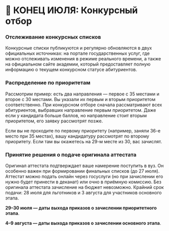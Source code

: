 # 📅 КОНЕЦ ИЮЛЯ: Конкурсный отбор

### Отслеживание конкурсных списков

Конкурсные списки публикуются и регулярно обновляются в двух официальных источниках: на портале государственных услуг, где можно отслеживать изменения в режиме реального времени, а также на официальном сайте академии, который предоставляет полную информацию о текущем конкурсном статусе абитуриентов.

### Распределение по приоритетам

Рассмотрим пример: есть два направления — первое с 35 местами и второе с 30 местами. Вы указали их первым и вторым приоритетом соответственно. При конкурсном отборе сначала рассматривают всех абитуриентов, выбравших направление первым приоритетом. Даже если у кандидата больше баллов, но направление стоит вторым приоритетом, его заявку рассмотрят позже.

Если вы не проходите по первому приоритету (например, заняли 36-е место при 35 местах), вашу кандидатуру рассмотрят по второму приоритету. Если там вы окажетесь на 29-м месте из 30, вас зачислят.

### Принятие решения о подаче оригинала аттестата

Оригинал аттестата подтверждает ваше намерение поступить в вуз. Он особенно важен при формировании финальных списков (до 27 июля). Аттестат можно подать онлайн через госуслуги (но при зачислении его нужно будет принести в деканат) или очно в приёмную комиссию. Без оригинала аттестата зачисление на бюджет невозможно. Крайний срок подачи: 28 июля для льготников и 3 августа для участников основного этапа.

**29–30 июля — даты выхода приказов о зачислении приоритетного этапа**.

**4–9 августа — даты выхода приказов о зачислении основного этапа**.